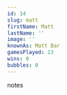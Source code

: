```yaml
---
id: 14
slug: matt
firstName: Matt
lastName: ''
image: ''
knownAs: Matt Bar
gamesPlayed: 13
wins: 0
bubbles: 0
---
```


notes
